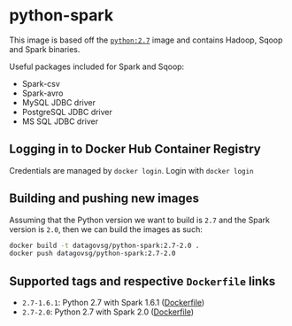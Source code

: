 # python-spark

This image is based off the [`python:2.7`](https://hub.docker.com/_/python/) image and
contains Hadoop, Sqoop and Spark binaries.

Useful packages included for Spark and Sqoop:
- Spark-csv
- Spark-avro
- MySQL JDBC driver
- PostgreSQL JDBC driver
- MS SQL JDBC driver

## Logging in to Docker Hub Container Registry
Credentials are managed by `docker login`. Login with `docker login`

## Building and pushing new images
Assuming that the Python version we want to build is `2.7` and the Spark version is `2.0`, then we can build
the images as such:

```bash
docker build -t datagovsg/python-spark:2.7-2.0 .
docker push datagovsg/python-spark:2.7-2.0
```

## Supported tags and respective `Dockerfile` links

- `2.7-1.6.1`: Python 2.7 with Spark 1.6.1 ([Dockerfile](Dockerfile))
- `2.7-2.0`: Python 2.7 with Spark 2.0 ([Dockerfile](Dockerfile))
